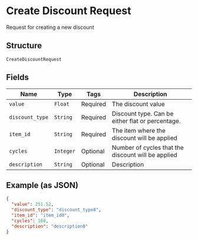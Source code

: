 
# Create Discount Request

Request for creating a new discount

## Structure

`CreateDiscountRequest`

## Fields

| Name | Type | Tags | Description |
|  --- | --- | --- | --- |
| `value` | `Float` | Required | The discount value |
| `discount_type` | `String` | Required | Discount type. Can be either flat or percentage. |
| `item_id` | `String` | Required | The item where the discount will be applied |
| `cycles` | `Integer` | Optional | Number of cycles that the discount will be applied |
| `description` | `String` | Optional | Description |

## Example (as JSON)

```json
{
  "value": 251.52,
  "discount_type": "discount_type8",
  "item_id": "item_id0",
  "cycles": 168,
  "description": "description0"
}
```

